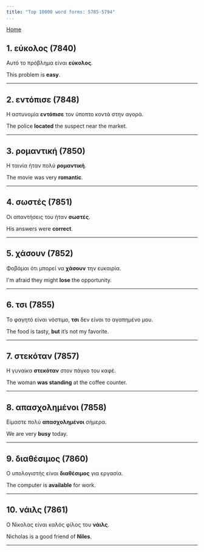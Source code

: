 ```yaml
---
title: "Top 10000 word forms: 5785-5794"
...
```


[Home](./) 

## 1. εύκολος (7840)

Αυτό το πρόβλημα είναι **εύκολος**.  

This problem is **easy**.

---

## 2. εντόπισε (7848)

Η αστυνομία **εντόπισε** τον ύποπτο κοντά στην αγορά.  

The police **located** the suspect near the market.

---

## 3. ρομαντική (7850)

Η ταινία ήταν πολύ **ρομαντική**.  

The movie was very **romantic**.

---

## 4. σωστές (7851)

Οι απαντήσεις του ήταν **σωστές**.

His answers were **correct**.

---

## 5. χάσουν (7852)

Φοβάμαι ότι μπορεί να **χάσουν** την ευκαιρία.

I'm afraid they might **lose** the opportunity.

---

## 6. τσι (7855)

Το φαγητό είναι νόστιμο, **τσι** δεν είναι το αγαπημένο μου.  

The food is tasty, **but** it’s not my favorite.

---

## 7. στεκόταν (7857)

Η γυναίκα **στεκόταν** στον πάγκο του καφέ.

The woman **was standing** at the coffee counter.

---

## 8. απασχολημένοι (7858)

Είμαστε πολύ **απασχολημένοι** σήμερα.  

We are very **busy** today.

---

## 9. διαθέσιμος (7860)

Ο υπολογιστής είναι **διαθέσιμος** για εργασία.  

The computer is **available** for work.

---

## 10. νάιλς (7861)

Ο Νίκολας είναι καλός φίλος του **νάιλς**.

Nicholas is a good friend of **Niles**.

---

